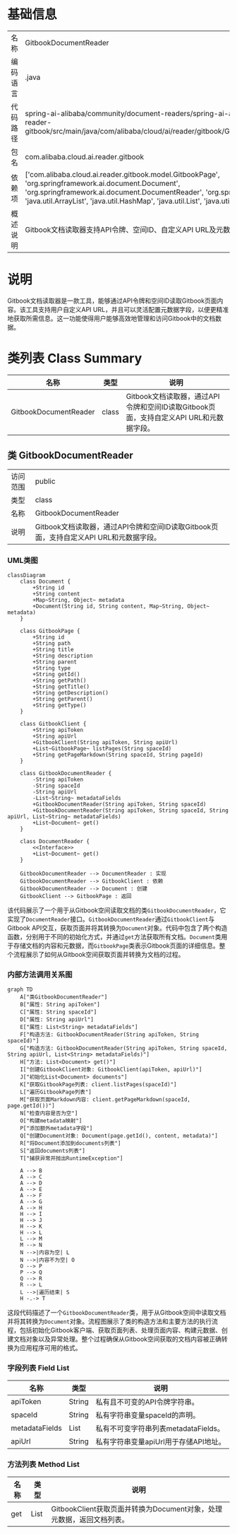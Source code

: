 # 基础信息

|      |      |
|------|------|
| 名称 | GitbookDocumentReader |
| 编码语言 | .java |
| 代码路径 | spring-ai-alibaba/community/document-readers/spring-ai-alibaba-starter-document-reader-gitbook/src/main/java/com/alibaba/cloud/ai/reader/gitbook/GitbookDocumentReader.java |
| 包名 | com.alibaba.cloud.ai.reader.gitbook |
| 依赖项 | ['com.alibaba.cloud.ai.reader.gitbook.model.GitbookPage', 'org.springframework.ai.document.Document', 'org.springframework.ai.document.DocumentReader', 'org.springframework.util.Assert', 'java.util.ArrayList', 'java.util.HashMap', 'java.util.List', 'java.util.Map'] |
| 概述说明 | Gitbook文档读取器支持API令牌、空间ID、自定义API URL及元数据字段。 |

# 说明

Gitbook文档读取器是一款工具，能够通过API令牌和空间ID读取Gitbook页面内容。该工具支持用户自定义API URL，并且可以灵活配置元数据字段，以便更精准地获取所需信息。这一功能使得用户能够高效地管理和访问Gitbook中的文档数据。

# 类列表 Class Summary

| 名称   | 类型  | 说明 |
|-------|------|-------------|
| GitbookDocumentReader | class | Gitbook文档读取器，通过API令牌和空间ID读取Gitbook页面，支持自定义API URL和元数据字段。 |



## 类 GitbookDocumentReader

|      |      |
|------|------|
| 访问范围 | public |
| 类型 | class |
| 名称 | GitbookDocumentReader |
| 说明 | Gitbook文档读取器，通过API令牌和空间ID读取Gitbook页面，支持自定义API URL和元数据字段。 |


### UML类图

```mermaid
classDiagram
    class Document {
        +String id
        +String content
        +Map~String, Object~ metadata
        +Document(String id, String content, Map~String, Object~ metadata)
    }

    class GitbookPage {
        +String id
        +String path
        +String title
        +String description
        +String parent
        +String type
        +String getId()
        +String getPath()
        +String getTitle()
        +String getDescription()
        +String getParent()
        +String getType()
    }

    class GitbookClient {
        +String apiToken
        +String apiUrl
        +GitbookClient(String apiToken, String apiUrl)
        +List~GitbookPage~ listPages(String spaceId)
        +String getPageMarkdown(String spaceId, String pageId)
    }

    class GitbookDocumentReader {
        -String apiToken
        -String spaceId
        -String apiUrl
        -List~String~ metadataFields
        +GitbookDocumentReader(String apiToken, String spaceId)
        +GitbookDocumentReader(String apiToken, String spaceId, String apiUrl, List~String~ metadataFields)
        +List~Document~ get()
    }

    class DocumentReader {
        <<Interface>>
        +List~Document~ get()
    }

    GitbookDocumentReader --> DocumentReader : 实现
    GitbookDocumentReader --> GitbookClient : 依赖
    GitbookDocumentReader --> Document : 创建
    GitbookClient --> GitbookPage : 返回
```

该代码展示了一个用于从Gitbook空间读取文档的类`GitbookDocumentReader`，它实现了`DocumentReader`接口。`GitbookDocumentReader`通过`GitbookClient`与Gitbook API交互，获取页面并将其转换为`Document`对象。代码中包含了两个构造函数，分别用于不同的初始化方式，并通过`get`方法获取所有文档。`Document`类用于存储文档的内容和元数据，而`GitbookPage`类表示Gitbook页面的详细信息。整个流程展示了如何从Gitbook空间获取页面并转换为文档的过程。


### 内部方法调用关系图

```mermaid
graph TD
    A["类GitbookDocumentReader"]
    B["属性: String apiToken"]
    C["属性: String spaceId"]
    D["属性: String apiUrl"]
    E["属性: List<String> metadataFields"]
    F["构造方法: GitbookDocumentReader(String apiToken, String spaceId)"]
    G["构造方法: GitbookDocumentReader(String apiToken, String spaceId, String apiUrl, List<String> metadataFields)"]
    H["方法: List<Document> get()"]
    I["创建GitbookClient对象: GitbookClient(apiToken, apiUrl)"]
    J["初始化List<Document> documents"]
    K["获取GitbookPage列表: client.listPages(spaceId)"]
    L["遍历GitbookPage列表"]
    M["获取页面Markdown内容: client.getPageMarkdown(spaceId, page.getId())"]
    N["检查内容是否为空"]
    O["构建metadata映射"]
    P["添加额外metadata字段"]
    Q["创建Document对象: Document(page.getId(), content, metadata)"]
    R["将Document添加到documents列表"]
    S["返回documents列表"]
    T["捕获异常并抛出RuntimeException"]

    A --> B
    A --> C
    A --> D
    A --> E
    A --> F
    A --> G
    A --> H
    H --> I
    H --> J
    H --> K
    H --> L
    L --> M
    M --> N
    N -->|内容为空| L
    N -->|内容不为空| O
    O --> P
    P --> Q
    Q --> R
    R --> L
    L -->|遍历结束| S
    H -.-> T
```

这段代码描述了一个`GitbookDocumentReader`类，用于从Gitbook空间中读取文档并将其转换为`Document`对象。流程图展示了类的构造方法和主要方法的执行流程，包括初始化Gitbook客户端、获取页面列表、处理页面内容、构建元数据、创建文档对象以及异常处理。整个过程确保从Gitbook空间获取的文档内容被正确转换为应用程序可用的格式。

### 字段列表 Field List

| 名称  | 类型  | 说明 |
|-------|-------|------|
| apiToken | String | 私有且不可变的API令牌字符串。 |
| spaceId | String | 私有字符串变量spaceId的声明。 |
| metadataFields | List<String> | 私有不可变字符串列表metadataFields。 |
| apiUrl | String | 私有字符串变量apiUrl用于存储API地址。 |

### 方法列表 Method List

| 名称  | 类型  | 说明 |
|-------|-------|------|
| get | List<Document> | GitbookClient获取页面并转换为Document对象，处理元数据，返回文档列表。 |




